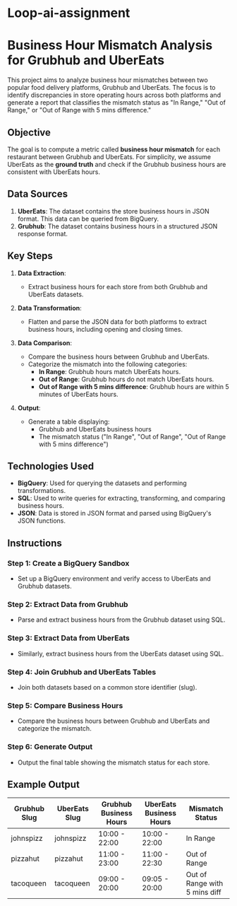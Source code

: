 # Loop-ai-assignment
# Business Hour Mismatch Analysis for Grubhub and UberEats

This project aims to analyze business hour mismatches between two popular food delivery platforms, Grubhub and UberEats. The focus is to identify discrepancies in store operating hours across both platforms and generate a report that classifies the mismatch status as "In Range," "Out of Range," or "Out of Range with 5 mins difference."

## Objective

The goal is to compute a metric called **business hour mismatch** for each restaurant between Grubhub and UberEats. For simplicity, we assume UberEats as the **ground truth** and check if the Grubhub business hours are consistent with UberEats hours.

## Data Sources

1. **UberEats**: The dataset contains the store business hours in JSON format. This data can be queried from BigQuery.
2. **Grubhub**: The dataset contains business hours in a structured JSON response format.

## Key Steps

1. **Data Extraction**: 
   - Extract business hours for each store from both Grubhub and UberEats datasets.
   
2. **Data Transformation**:
   - Flatten and parse the JSON data for both platforms to extract business hours, including opening and closing times.
   
3. **Data Comparison**:
   - Compare the business hours between Grubhub and UberEats.
   - Categorize the mismatch into the following categories:
     - **In Range**: Grubhub hours match UberEats hours.
     - **Out of Range**: Grubhub hours do not match UberEats hours.
     - **Out of Range with 5 mins difference**: Grubhub hours are within 5 minutes of UberEats hours.

4. **Output**:
   - Generate a table displaying:
     - Grubhub and UberEats business hours
     - The mismatch status ("In Range", "Out of Range", "Out of Range with 5 mins difference")

## Technologies Used

- **BigQuery**: Used for querying the datasets and performing transformations.
- **SQL**: Used to write queries for extracting, transforming, and comparing business hours.
- **JSON**: Data is stored in JSON format and parsed using BigQuery's JSON functions.

## Instructions

### Step 1: Create a BigQuery Sandbox
- Set up a BigQuery environment and verify access to UberEats and Grubhub datasets.

### Step 2: Extract Data from Grubhub
- Parse and extract business hours from the Grubhub dataset using SQL.

### Step 3: Extract Data from UberEats
- Similarly, extract business hours from the UberEats dataset using SQL.

### Step 4: Join Grubhub and UberEats Tables
- Join both datasets based on a common store identifier (slug).

### Step 5: Compare Business Hours
- Compare the business hours between Grubhub and UberEats and categorize the mismatch.

### Step 6: Generate Output
- Output the final table showing the mismatch status for each store.

## Example Output

| Grubhub Slug | UberEats Slug | Grubhub Business Hours | UberEats Business Hours | Mismatch Status                |
|--------------|---------------|------------------------|-------------------------|--------------------------------|
| johnspizz    | johnspizz     | 10:00 - 22:00          | 10:00 - 22:00           | In Range                      |
| pizzahut     | pizzahut      | 11:00 - 23:00          | 11:00 - 22:30           | Out of Range                  |
| tacoqueen    | tacoqueen     | 09:00 - 20:00          | 09:05 - 20:00           | Out of Range with 5 mins diff |

